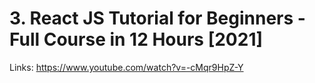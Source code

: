 # 3. React JS Tutorial for Beginners - Full Course in 12 Hours [2021]

Links: https://www.youtube.com/watch?v=-cMqr9HpZ-Y